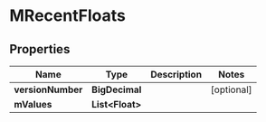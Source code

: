 

# MRecentFloats


## Properties

| Name | Type | Description | Notes |
|------------ | ------------- | ------------- | -------------|
|**versionNumber** | **BigDecimal** |  |  [optional] |
|**mValues** | **List&lt;Float&gt;** |  |  |




